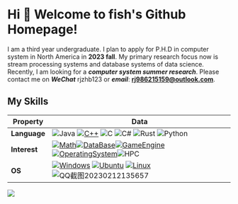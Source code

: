 # Hi 🎉 Welcome to fish's Github Homepage!
I am a third year undergraduate.
I plan to apply for P.H.D in computer system in North America in **2023 fall**.
My primary research focus now is stream processing systems and database systems of data science.
Recently, I am looking for a ***computer system summer research***. Please contact me on ***WeChat*** rjzhb123 or ***email***: **rj986215159@outlook.com**.
                    
## My Skills
|Property|Data|
|---|---|
|**Language**|![Java](https://img.shields.io/badge/-Java-007396?style=flat-square&logo=Java&logoColor=ffffff) [![C++](https://img.shields.io/badge/-C++-3776AB?style=flat-square&logo=c++&logoColor=ffffff)](https://www.python.org/) ![C](https://img.shields.io/badge/-C-4FC08D?style=flat-square&logo=C&logoColor=ffffff) ![C#](https://img.shields.io/badge/.NET-512BD4?style=flat-square&logo=C-Sharp&logoColor=ffffff) ![Rust](https://img.shields.io/badge/Rust-F7DF1E?style=flat-square&logo=Rust&logoColor=ffffff) ![Python](https://camo.githubusercontent.com/4b30b4c40d84c6fe0a2f12d9d710873a534bda8237bfd2a7fdb6794ab18c4ae9/68747470733a2f2f696d672e736869656c64732e696f2f62616467652f2d507974686f6e2d3337373641423f7374796c653d666c6174266c6f676f3d507974686f6e266c6f676f436f6c6f723d7768697465)|
|**Interest**|[![Math](https://img.shields.io/badge/-Math-f05032?style=flat-square&logo=Math&logoColor=white)](https://www.linuxfoundation.org/)[![DataBase](https://img.shields.io/badge/DataBase-008C41?style=flat-square&logo=DataBase&logoColor=ffffff)](https://img.shields.io/badge/DataBase-brightgreen)[![GameEngine](https://img.shields.io/badge/-GameEngine-8DD6F9?style=flat-square&logo=Math&logoColor=white)](https://www.linuxfoundation.org/)[![OperatingSystem](https://img.shields.io/badge/-OperatingSystem-333333?style=flat-square&logo=OperatingSystem&logoColor=white)](https://www.linuxfoundation.org/)![HPC](https://img.shields.io/badge/-HPC-007396?style=flat-square&logo=HPC&logoColor=ffffff) |
| **OS**                                          | <a target="_blank" rel="noopener noreferrer" href="https://camo.githubusercontent.com/b44114213a5a462903bd69611bb6846f1dc41fe6f3230bd37c67c3d4eb65f08c/68747470733a2f2f696d672e736869656c64732e696f2f62616467652f2d57696e646f77732d626c61636b3f7374796c653d666c61742d737175617265266c6f676f3d77696e646f7773266c6f676f436f6c6f723d626c7565"><img src="https://camo.githubusercontent.com/b44114213a5a462903bd69611bb6846f1dc41fe6f3230bd37c67c3d4eb65f08c/68747470733a2f2f696d672e736869656c64732e696f2f62616467652f2d57696e646f77732d626c61636b3f7374796c653d666c61742d737175617265266c6f676f3d77696e646f7773266c6f676f436f6c6f723d626c7565" alt="Windows" data-canonical-src="https://img.shields.io/badge/-Windows-black?style=flat-square&amp;logo=windows&amp;logoColor=blue" style="max-width: 100%;"></a> <a target="_blank" rel="noopener noreferrer" href="https://camo.githubusercontent.com/9c4bc049e33f41f122342a1714ccf872c34098a9f2c593c33c2322cf0129fa04/68747470733a2f2f696d672e736869656c64732e696f2f62616467652f2d5562756e74752d626c61636b3f7374796c653d666c61742d737175617265266c6f676f3d7562756e7475"><img src="https://camo.githubusercontent.com/9c4bc049e33f41f122342a1714ccf872c34098a9f2c593c33c2322cf0129fa04/68747470733a2f2f696d672e736869656c64732e696f2f62616467652f2d5562756e74752d626c61636b3f7374796c653d666c61742d737175617265266c6f676f3d7562756e7475" alt="Ubuntu" data-canonical-src="https://img.shields.io/badge/-Ubuntu-black?style=flat-square&amp;logo=ubuntu" style="max-width: 100%;"></a> [![Linux](https://img.shields.io/badge/-ArchLinux-333333?style=flat-square&logo=linux&logoColor=white)](https://www.linuxfoundation.org/) ![QQ截图20230212135657](https://user-images.githubusercontent.com/105226542/218295662-52319948-0b03-436a-811b-9b4c8f7fa880.png)|


![](https://github-readme-stats.vercel.app/api/top-langs/?username=rjzhb&theme=dark&layout=compact)

